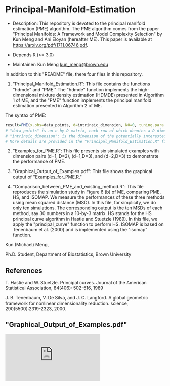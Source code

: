 # Principal-Manifold-Estimation

* Description: This repository is devoted to the principal manifold estimation (PME) algorithm. The PME algorithm comes from the paper "Principal Manifolds: A Framework and Model Complexity Selection" by Kun Meng and Ani Eloyan (hereafter ME). This paper is available at https://arxiv.org/pdf/1711.06746.pdf. 

* Depends R (>= 3.0)

* Maintainer: Kun Meng <kun_meng@brown.edu> 

In addition to this "README" file, there four files in this repository.

1. "Principal_Manifold_Estimation.R": This file contains the functions "hdmde" and "PME." The "hdmde" function implements the high-dimensional mixture density estimation (HDMDE) presented in Algorithm 1 of ME, and the "PME" function implements the principal manifold estimation presented in Algorithm 2 of ME. 

The syntax of PME:
```r
result=PME(x.obs=data_points, d=intrinsic_dimension, N0=0, tuning.para.seq=exp((-15:5)), alpha=0.05, max.comp=100, epsilon=0.05, max.iter=100, print.MSDs=TRUE)
# "data_points" is an n-by-D matrix, each row of which denotes a D-dimensional data point.
# "intrinsic_dimension": is the dimension of the potentially interested underlying manifold.
# More details are provided in the "Principal_Manifold_Estimation.R" file.
```

2. "Examples_for_PME.R": This file presents six simulated examples with dimension pairs (d=1, D=2), (d=1,D=3), and (d=2,D=3) to demonstrate the performance of PME.

3. "Graphical_Output_of_Examples.pdf": This file shows the graphical output of "Examples_for_PME.R."

4. "Comparison_between_PME_and_existing_method.R": This file reproduces the simulation study in Figure 6 (b) of ME, comparing PME, HS, and ISOMAP. We measure the performances of these three methods using mean squared distance (MSD). In this file, for simplicity, we do only ten simulations. The corresponding output is the ten MSDs of each method, say 30 numbers in a 10-by-3 matrix. HS stands for the HS principal curve algorithm in Hastie and Stuetzle
(1989). In this file, we apply the "principal_curve" function to perform HS. ISOMAP is based on Tenenbaum et al. (2000) and is implemented using the "isomap" function. 

Kun (Michael) Meng,

Ph.D. Student,
Department of Biostatistics, 
Brown University

## References

T. Hastie and W. Stuetzle. Principal curves. Journal of the American Statistical Association, 84(406): 502-516, 1989

J. B. Tenenbaum, V. De Silva, and J. C. Langford. A global geometric framework for nonlinear dimensionality reduction. science, 290(5500):2319-2323, 2000.

## "Graphical_Output_of_Examples.pdf"

![alt text](https://github.com/KMengBrown/Principal-Manifold-Estimation/blob/master/Graphical_Output_of_Examples.pdf)
